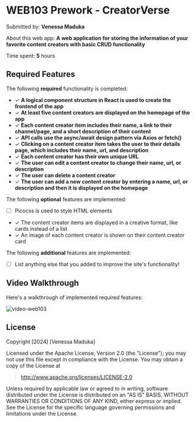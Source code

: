 # WEB103 Prework - CreatorVerse

Submitted by: **Venessa Maduka**

About this web app: **A web application for storing the information of your favorite content creators with basic CRUD functionality**

Time spent: **5** hours

## Required Features

The following **required** functionality is completed:

- ✓ **A logical component structure in React is used to create the frontend of the app**
- ✓ **At least five content creators are displayed on the homepage of the app**
- ✓ **Each content creator item includes their name, a link to their channel/page, and a short description of their content**
- ✓ **API calls use the async/await design pattern via Axios or fetch()**
- ✓ **Clicking on a content creator item takes the user to their details page, which includes their name, url, and description**
- ✓ **Each content creator has their own unique URL**
- ✓ **The user can edit a content creator to change their name, url, or description**
- ✓ **The user can delete a content creator**
- ✓ **The user can add a new content creator by entering a name, url, or description and then it is displayed on the homepage**

The following **optional** features are implemented:

- [ ] Picocss is used to style HTML elements
- ✓ The content creator items are displayed in a creative format, like cards instead of a list
- ✓ An image of each content creator is shown on their content creator card

The following **additional** features are implemented:

* [ ] List anything else that you added to improve the site's functionality!

## Video Walkthrough

Here's a walkthrough of implemented required features:

![video-web103](https://github.com/user-attachments/assets/e504683b-68ea-4d29-9133-4bf828206478)

## License

Copyright [2024] [Venessa Maduka]

Licensed under the Apache License, Version 2.0 (the "License"); you may not use this file except in compliance with the License. You may obtain a copy of the License at

> http://www.apache.org/licenses/LICENSE-2.0

Unless required by applicable law or agreed to in writing, software distributed under the License is distributed on an "AS IS" BASIS, WITHOUT WARRANTIES OR CONDITIONS OF ANY KIND, either express or implied. See the License for the specific language governing permissions and limitations under the License.
